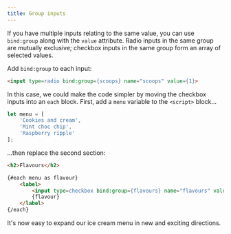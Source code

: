```yaml
---
title: Group inputs
---
```


If you have multiple inputs relating to the same value, you can use `bind:group` along with the `value` attribute. Radio inputs in the same group are mutually exclusive; checkbox inputs in the same group form an array of selected values.

Add `bind:group` to each input:

```html
<input type=radio bind:group={scoops} name="scoops" value={1}>
```

In this case, we could make the code simpler by moving the checkbox inputs into an `each` block. First, add a `menu` variable to the `<script>` block...

```ts
let menu = [
	'Cookies and cream',
	'Mint choc chip',
	'Raspberry ripple'
];
```

...then replace the second section:

```html
<h2>Flavours</h2>

{#each menu as flavour}
	<label>
		<input type=checkbox bind:group={flavours} name="flavours" value={flavour}>
		{flavour}
	</label>
{/each}
```

It's now easy to expand our ice cream menu in new and exciting directions.
